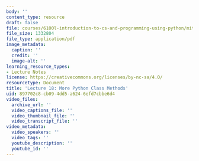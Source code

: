 ```yaml
---
body: ''
content_type: resource
draft: false
file: courses/6100l-introduction-to-cs-and-programming-using-python/mit6_100l_f22_lec18.pdf
file_size: 1332804
file_type: application/pdf
image_metadata:
  caption: ''
  credit: ''
  image-alt: ''
learning_resource_types:
- Lecture Notes
license: https://creativecommons.org/licenses/by-nc-sa/4.0/
resourcetype: Document
title: 'Lecture 18: More Python Class Methods'
uid: 897702c8-cb09-4dd5-a624-6efd7cbbe6d4
video_files:
  archive_url: ''
  video_captions_file: ''
  video_thumbnail_file: ''
  video_transcript_file: ''
video_metadata:
  video_speakers: ''
  video_tags: ''
  youtube_description: ''
  youtube_id: ''
---
```

